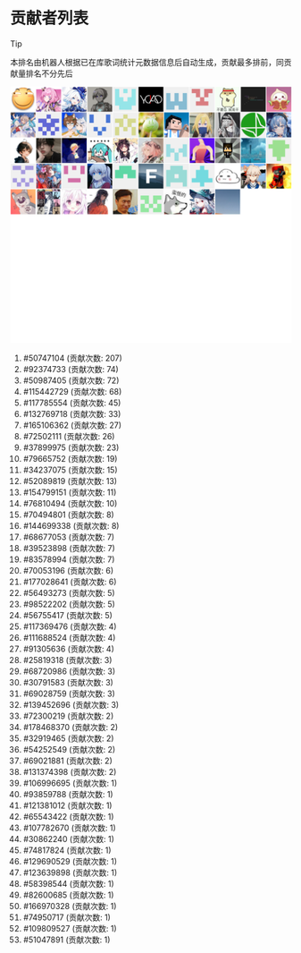 # 贡献者列表

> [!TIP]
> 本排名由机器人根据已在库歌词统计元数据信息后自动生成，贡献最多排前，同贡献量排名不分先后

![贡献者头像画廊](./CONTRIBUTORS.svg)

1. #50747104 (贡献次数: 207)
2. #92374733 (贡献次数: 74)
3. #50987405 (贡献次数: 72)
4. #115442729 (贡献次数: 68)
5. #117785554 (贡献次数: 45)
6. #132769718 (贡献次数: 33)
7. #165106362 (贡献次数: 27)
8. #72502111 (贡献次数: 26)
9. #37899975 (贡献次数: 23)
10. #79665752 (贡献次数: 19)
11. #34237075 (贡献次数: 15)
12. #52089819 (贡献次数: 13)
13. #154799151 (贡献次数: 11)
14. #76810494 (贡献次数: 10)
15. #70494801 (贡献次数: 8)
16. #144699338 (贡献次数: 8)
17. #68677053 (贡献次数: 7)
18. #39523898 (贡献次数: 7)
19. #83578994 (贡献次数: 7)
20. #70053196 (贡献次数: 6)
21. #177028641 (贡献次数: 6)
22. #56493273 (贡献次数: 5)
23. #98522202 (贡献次数: 5)
24. #56755417 (贡献次数: 5)
25. #117369476 (贡献次数: 4)
26. #111688524 (贡献次数: 4)
27. #91305636 (贡献次数: 4)
28. #25819318 (贡献次数: 3)
29. #68720986 (贡献次数: 3)
30. #30791583 (贡献次数: 3)
31. #69028759 (贡献次数: 3)
32. #139452696 (贡献次数: 3)
33. #72300219 (贡献次数: 2)
34. #178468370 (贡献次数: 2)
35. #32919465 (贡献次数: 2)
36. #54252549 (贡献次数: 2)
37. #69021881 (贡献次数: 2)
38. #131374398 (贡献次数: 2)
39. #106996695 (贡献次数: 1)
40. #93859788 (贡献次数: 1)
41. #121381012 (贡献次数: 1)
42. #65543422 (贡献次数: 1)
43. #107782670 (贡献次数: 1)
44. #30862240 (贡献次数: 1)
45. #74817824 (贡献次数: 1)
46. #129690529 (贡献次数: 1)
47. #123639898 (贡献次数: 1)
48. #58398544 (贡献次数: 1)
49. #82600685 (贡献次数: 1)
50. #166970328 (贡献次数: 1)
51. #74950717 (贡献次数: 1)
52. #109809527 (贡献次数: 1)
53. #51047891 (贡献次数: 1)
